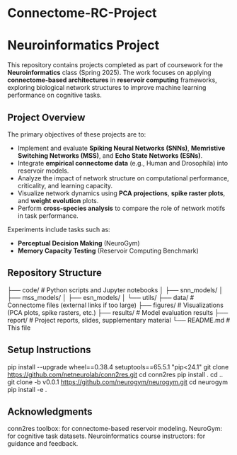 # Connectome-RC-Project
# Neuroinformatics Project

This repository contains projects completed as part of coursework for the **Neuroinformatics** class (Spring 2025). The work focuses on applying **connectome-based architectures** in **reservoir computing** frameworks, exploring biological network structures to improve machine learning performance on cognitive tasks.

## Project Overview

The primary objectives of these projects are to:

- Implement and evaluate **Spiking Neural Networks (SNNs)**, **Memristive Switching Networks (MSS)**, and **Echo State Networks (ESNs)**.
- Integrate **empirical connectome data** (e.g., Human and Drosophila) into reservoir models.
- Analyze the impact of network structure on computational performance, criticality, and learning capacity.
- Visualize network dynamics using **PCA projections**, **spike raster plots**, and **weight evolution** plots.
- Perform **cross-species analysis** to compare the role of network motifs in task performance.

Experiments include tasks such as:

- **Perceptual Decision Making** (NeuroGym)
- **Memory Capacity Testing** (Reservoir Computing Benchmark)

## Repository Structure

├── code/                  # Python scripts and Jupyter notebooks
│   ├── snn_models/
│   ├── mss_models/
│   ├── esn_models/
│   └── utils/
├── data/                  # Connectome files (external links if too large)
├── figures/               # Visualizations (PCA plots, spike rasters, etc.)
├── results/               # Model evaluation results
├── report/                # Project reports, slides, supplementary material
└── README.md              # This file

## Setup Instructions
pip install --upgrade wheel==0.38.4 setuptools==65.5.1 "pip<24.1"
git clone https://github.com/netneurolab/conn2res.git
cd conn2res
pip install .
cd ..
git clone -b v0.0.1 https://github.com/neurogym/neurogym.git
cd neurogym
pip install -e .

## Acknowledgments

conn2res toolbox: for connectome-based reservoir modeling.
NeuroGym: for cognitive task datasets.
Neuroinformatics course instructors: for guidance and feedback.
